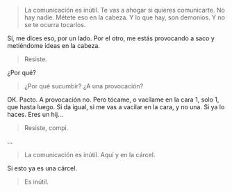 > La comunicación es inútil. Te vas a ahogar si quieres comunicarte. No hay nadie. Métete eso en la cabeza. Y lo que hay, son demonios. Y no se te ocurra tocarlos.

Sí, me dices eso, por un lado. Por el otro, me estás provocando a saco y metiéndome ideas en la cabeza.

> Resiste.

¿Por qué?

> ¿Por qué sucumbir? ¿A una provocación?

OK. Pacto. A provocación no. Pero tócame, o vacílame en la cara 1, solo 1, que hasta luego. Si da igual, si me vas a vacilar en la cara, y no una. Si ya lo haces. Eres un hij...

> Resiste, compi.

...

> La comunicación es inútil. Aquí y en la cárcel.

Si esto ya es una cárcel.

> Es inútil.
